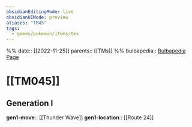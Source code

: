 ```yaml
---
obsidianEditingMode: live
obsidianUIMode: preview
aliases: "TM45"
tags:
  - games/pokemon/items/tms
---
```

%%
date:: [[2022-11-25]]
parents:: [[TMs]]
%%
bulbapedia:: [Bulbapedia Page](https://bulbapedia.bulbagarden.net/wiki/TM045)

# [[TM045]]

## Generation I

**gen1-move**:: [[Thunder Wave]]
**gen1-location**:: [[Route 24]]
